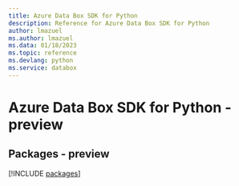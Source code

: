 ```yaml
---
title: Azure Data Box SDK for Python
description: Reference for Azure Data Box SDK for Python
author: lmazuel
ms.author: lmazuel
ms.data: 01/18/2023
ms.topic: reference
ms.devlang: python
ms.service: databox
---
```

# Azure Data Box SDK for Python - preview
## Packages - preview
[!INCLUDE [packages](data-box-index.md)]